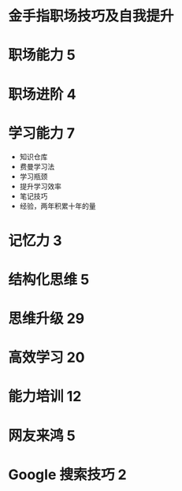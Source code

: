# 金手指职场技巧及自我提升
# 职场能力 5

# 职场进阶 4
# 学习能力 7
- 知识仓库  
- 费曼学习法
- 学习瓶颈
- 提升学习效率
- 笔记技巧
- 经验，两年积累十年的量
# 记忆力 3
# 结构化思维 5
# 思维升级 29
# 高效学习 20
# 能力培训 12
# 网友来鸿 5
# Google 搜索技巧 2
